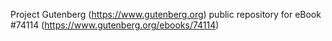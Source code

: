 Project Gutenberg (https://www.gutenberg.org) public repository for eBook #74114 (https://www.gutenberg.org/ebooks/74114)
